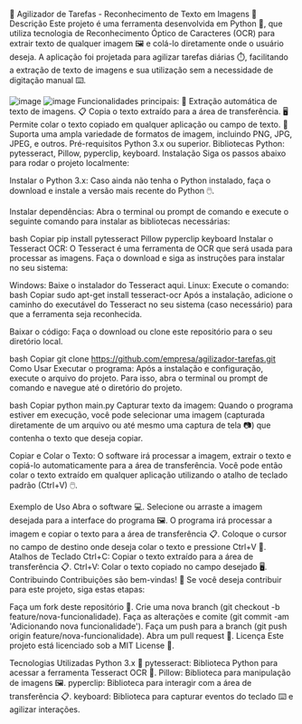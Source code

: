 🚀 Agilizador de Tarefas - Reconhecimento de Texto em Imagens 📸
Descrição
Este projeto é uma ferramenta desenvolvida em Python 🐍, que utiliza tecnologia de Reconhecimento Óptico de Caracteres (OCR) para extrair texto de qualquer imagem 🖼️ e colá-lo diretamente onde o usuário deseja. A aplicação foi projetada para agilizar tarefas diárias ⏱️, facilitando a extração de texto de imagens e sua utilização sem a necessidade de digitação manual ⌨️.

![image](https://github.com/user-attachments/assets/ab52002d-58f3-412c-bd20-fd1d4d55860d)
![image](https://github.com/user-attachments/assets/f57dfbd4-0a0b-429e-ab11-6e2223a93419)
Funcionalidades principais:
📄 Extração automática de texto de imagens.
📋 Copia o texto extraído para a área de transferência.
🖥️ Permite colar o texto copiado em qualquer aplicação ou campo de texto.
🔄 Suporta uma ampla variedade de formatos de imagem, incluindo PNG, JPG, JPEG, e outros.
Pré-requisitos
Python 3.x ou superior.
Bibliotecas Python: pytesseract, Pillow, pyperclip, keyboard.
Instalação
Siga os passos abaixo para rodar o projeto localmente:

Instalar o Python 3.x: Caso ainda não tenha o Python instalado, faça o download e instale a versão mais recente do Python 🖱️.

Instalar dependências: Abra o terminal ou prompt de comando e execute o seguinte comando para instalar as bibliotecas necessárias:

bash
Copiar
pip install pytesseract Pillow pyperclip keyboard
Instalar o Tesseract OCR: O Tesseract é uma ferramenta de OCR que será usada para processar as imagens. Faça o download e siga as instruções para instalar no seu sistema:

Windows: Baixe o instalador do Tesseract aqui.
Linux: Execute o comando:
bash
Copiar
sudo apt-get install tesseract-ocr
Após a instalação, adicione o caminho do executável do Tesseract no seu sistema (caso necessário) para que a ferramenta seja reconhecida.

Baixar o código: Faça o download ou clone este repositório para o seu diretório local.

bash
Copiar
git clone https://github.com/empresa/agilizador-tarefas.git
Como Usar
Executar o programa: Após a instalação e configuração, execute o arquivo do projeto. Para isso, abra o terminal ou prompt de comando e navegue até o diretório do projeto.

bash
Copiar
python main.py
Capturar texto da imagem: Quando o programa estiver em execução, você pode selecionar uma imagem (capturada diretamente de um arquivo ou até mesmo uma captura de tela 📷) que contenha o texto que deseja copiar.

Copiar e Colar o Texto: O software irá processar a imagem, extrair o texto e copiá-lo automaticamente para a área de transferência. Você pode então colar o texto extraído em qualquer aplicação utilizando o atalho de teclado padrão (Ctrl+V) 🖱️.

Exemplo de Uso
Abra o software 💻.
Selecione ou arraste a imagem desejada para a interface do programa 🖼️.
O programa irá processar a imagem e copiar o texto para a área de transferência 📋.
Coloque o cursor no campo de destino onde deseja colar o texto e pressione Ctrl+V 🔄.
Atalhos de Teclado
Ctrl+C: Copiar o texto extraído para a área de transferência 📋.
Ctrl+V: Colar o texto copiado no campo desejado 🖥️.
Contribuindo
Contribuições são bem-vindas! 🤝 Se você deseja contribuir para este projeto, siga estas etapas:

Faça um fork deste repositório 🍴.
Crie uma nova branch (git checkout -b feature/nova-funcionalidade).
Faça as alterações e comite (git commit -am 'Adicionando nova funcionalidade').
Faça um push para a branch (git push origin feature/nova-funcionalidade).
Abra um pull request 🚀.
Licença
Este projeto está licenciado sob a MIT License 📜.

Tecnologias Utilizadas
Python 3.x 🐍
pytesseract: Biblioteca Python para acessar a ferramenta Tesseract OCR 🧠.
Pillow: Biblioteca para manipulação de imagens 🖼️.
pyperclip: Biblioteca para interagir com a área de transferência 📋.
keyboard: Biblioteca para capturar eventos do teclado ⌨️ e agilizar interações.
